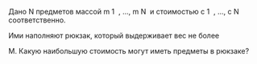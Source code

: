 Дано
N предметов массой
m
1
​
, …,
m
N
​
и стоимостью
c
1
​
, …,
c
N
​
соответственно.

Ими наполняют рюкзак, который выдерживает вес не более

M. Какую наибольшую стоимость могут иметь предметы в рюкзаке?